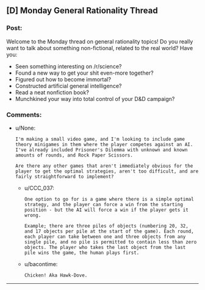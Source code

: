 ## [D] Monday General Rationality Thread

### Post:

Welcome to the Monday thread on general rationality topics!  Do you really want to talk about something non-fictional, related to the real world?  Have you:

* Seen something interesting on /r/science?
* Found a new way to get your shit even-more together?
* Figured out how to become immortal?
* Constructed artificial general intelligence?
* Read a neat nonfiction book?
* Munchkined your way into total control of your D&D campaign?


### Comments:

- u/None:
  ```
  I'm making a small video game, and I'm looking to include game theory minigames in them where the player competes against an AI. I've already included Prisoner's Dilemma with unknown and known amounts of rounds, and Rock Paper Scissors. 

  Are there any other games that aren't immediately obvious for the player to get the optimal strategies, aren't too difficult, and are fairly straightforward to implement?
  ```

  - u/CCC_037:
    ```
    One option to go for is a game where there is a simple optimal strategy, and the player can force a win from the starting position - but the AI will force a win if the player gets it wrong.

    Example; there are three piles of objects (numbering 20, 32, and 17 objects per pile at the start of the game). Each round, each player can take between one and three objects from any single pile, and no pile is permitted to contain less than zero objects. The player who takes the last object from the last pile wins the game, the human plays first.
    ```

  - u/bacontime:
    ```
    Chicken! Aka Hawk-Dove.
    ```

---


